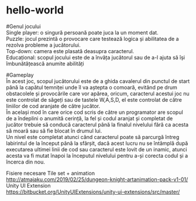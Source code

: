# hello-world
  
#Genul jocului  
Single player: o singură persoană poate juca la un moment dat.  
Puzzle: jocul prezintă o provocare care testează logica și abilitatea de a rezolva
probleme a jucătorului.  
Top-down: camera este plasată deasupra caracterul.  
Educațional: scopul jocului este de a învăța jucătorul sau de a-l ajuta să își
îmbunătățească anumite abilități  
  
#Gameplay  
În acest joc, scopul jucătorului este de a ghida cavalerul din punctul de start
până la capătul temniței unde îl va aștepta o comoară, evitând pe drum obstacolele și
provocările care vor apărea, oricum, caracterul acestui joc nu este controlat de săgeți
sau de tastele W,A,S,D, el este controlat de către liniilor de cod aranjate de către
jucător.  
În același mod în care orice cod scris de către un programator are scopul de a
îndeplini o anumită cerință, la fel și codul aranjat și completat de jucător trebuie să
conducă caracterul până la finalul nivelului fără ca acesta să moară sau să fie blocat în
drumul lui.  
Un nivel este completat atunci când caracterul poate să parcurgă întreg
labirintul de la început până la sfârșit, dacă acest lucru nu se întâmplă după executarea
ultimei linii de cod sau caracterul este lovit de un inamic, atunci acesta va fi mutat
înapoi la începutul nivelului pentru a-și corecta codul și a încerca din nou.  

Fisiere necesare
Tile set + animation 
http://atmajaku.com/2019/02/25/dungeon-knight-artanimation-pack-v1-01/  
Unity UI Extension  
https://bitbucket.org/UnityUIExtensions/unity-ui-extensions/src/master/
